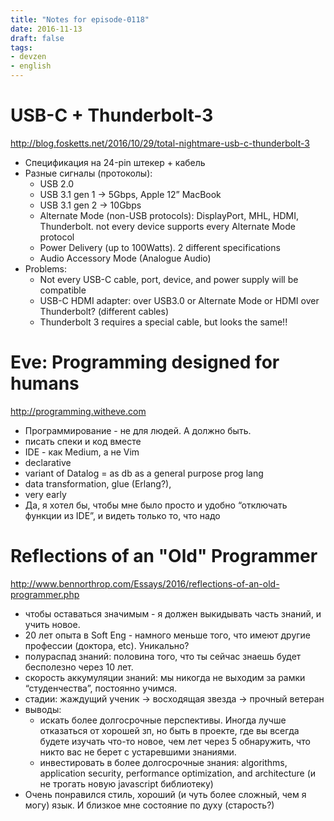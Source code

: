 ```yaml
---
title: "Notes for episode-0118"
date: 2016-11-13
draft: false
tags:
- devzen
- english
---
```


# USB-C + Thunderbolt-3
http://blog.fosketts.net/2016/10/29/total-nightmare-usb-c-thunderbolt-3

- Спецификация на 24-pin штекер + кабель
- Разные сигналы (протоколы):
    - USB 2.0
    - USB 3.1 gen 1 -> 5Gbps, Apple 12” MacBook
    - USB 3.1 gen 2 -> 10Gbps
    - Alternate Mode (non-USB protocols): DisplayPort, MHL, HDMI, Thunderbolt. not every device supports every Alternate Mode protocol
    - Power Delivery (up to 100Watts). 2 different specifications
    - Audio Accessory Mode (Analogue Audio)
- Problems:
    - Not every USB-C cable, port, device, and power supply will be compatible
    - USB-C HDMI adapter: over USB3.0 or Alternate Mode or HDMI over Thunderbolt? (different cables)
    - Thunderbolt 3 requires a special cable, but looks the same!!

# Eve: Programming designed for humans
http://programming.witheve.com

- Программирование - не для людей. А должно быть.
- писать спеки и код вместе
- IDE - как Medium, а не Vim
- declarative
- variant of Datalog = as db as a general purpose prog lang
- data transformation, glue (Erlang?),
- very early
- Да, я хотел бы, чтобы мне было просто и удобно “отключать функции из IDE”,  и видеть только то, что надо


# Reflections of an "Old" Programmer
http://www.bennorthrop.com/Essays/2016/reflections-of-an-old-programmer.php

- чтобы оставаться значимым - я должен выкидывать часть знаний, и учить новое.
- 20 лет опыта в Soft Eng - намного меньше того, что имеют другие профессии (доктора, etc). Уникально?
- полураспад знаний: половина того, что ты сейчас знаешь будет бесполезно через 10 лет.
- скорость аккумуляции знаний: мы никогда не выходим за рамки “студенчества”, постоянно учимся.
- стадии: жаждущий ученик -> восходящая звезда -> прочный ветеран
- выводы:
    - искать более долгосрочные перспективы. Иногда лучше отказаться от хорошей зп, но быть в проекте, где вы всегда будете изучать что-то новое, чем лет через 5 обнаружить, что никто вас не берет с устаревшими знаниями.
    - инвестировать в более долгосрочные знания: algorithms, application security, performance optimization, and architecture (и не трогать новую javascript библиотеку)
- Очень понравился стиль, хороший (и чуть более сложный, чем я могу) язык. И близкое мне состояние по духу (старость?)

